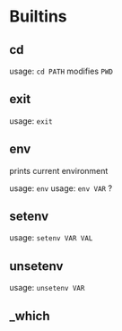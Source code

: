 # Builtins

## cd

usage: `cd PATH`
modifies `PWD`

## exit

usage: `exit`

## env

prints current environment

usage: `env`
usage: `env VAR` ?

## setenv

usage: `setenv VAR VAL`

## unsetenv

usage: `unsetenv VAR`

## _which
